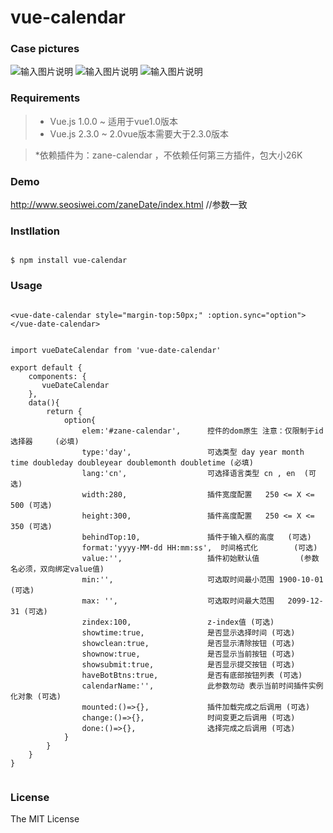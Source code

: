 # vue-calendar

### Case pictures

![输入图片说明](https://git.oschina.net/uploads/images/2017/0928/191145_4f35ff6f_818875.png "在这里输入图片标题")
![输入图片说明](https://git.oschina.net/uploads/images/2017/0928/191151_d6be7bfa_818875.png "在这里输入图片标题")
![输入图片说明](https://git.oschina.net/uploads/images/2017/0928/191154_457aa1d6_818875.png "在这里输入图片标题")

### Requirements
>  * Vue.js 1.0.0 ~   适用于vue1.0版本 
>  * Vue.js 2.3.0 ~   2.0vue版本需要大于2.3.0版本

>  *依赖插件为：zane-calendar ，不依赖任何第三方插件，包大小26K


### Demo

http://www.seosiwei.com/zaneDate/index.html   //参数一致


### Instllation

```

$ npm install vue-calendar

```

### Usage


```

<vue-date-calendar style="margin-top:50px;" :option.sync="option"></vue-date-calendar>


import vueDateCalendar from 'vue-date-calendar'

export default {
	components: {
       vueDateCalendar
    },
    data(){
        return {
        	option{
        		elem:'#zane-calendar',   	控件的dom原生 注意：仅限制于id选择器     (必填)
				type:'day',   				可选类型 day year month time doubleday doubleyear doublemonth doubletime (必填)
				lang:'cn',   				可选择语言类型 cn , en  (可选)
				width:280,  				插件宽度配置   250 <= X <= 500 (可选)
				height:300, 				插件高度配置   250 <= X <= 350 (可选)
				behindTop:10,   			插件于输入框的高度  	(可选)
				format:'yyyy-MM-dd HH:mm:ss',  时间格式化 		(可选)
				value:'',  					插件初始默认值  		(参数名必须，双向绑定value值)
				min:'',  					可选取时间最小范围 1900-10-01 (可选)
				max: '',  					可选取时间最大范围 	2099-12-31 (可选)
				zindex:100,   				z-index值 (可选)
				showtime:true,  			是否显示选择时间 (可选)
				showclean:true,  			是否显示清除按钮 (可选)
				shownow:true,  				是否显示当前按钮 (可选)
				showsubmit:true, 			是否显示提交按钮 (可选)
				haveBotBtns:true, 			是否有底部按钮列表 (可选)
				calendarName:'', 			此参数勿动 表示当前时间插件实例化对象 (可选)
				mounted:()=>{}, 			插件加载完成之后调用 (可选)
				change:()=>{}, 				时间变更之后调用 (可选)
				done:()=>{}, 				选择完成之后调用 (可选)
        	}
        }
    }    
}


```

### License

The MIT License












